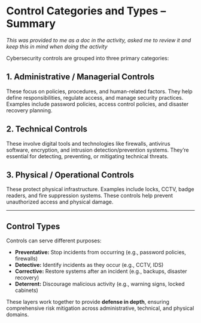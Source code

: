 # Control Categories and Types – Summary
*This was provided to me as a doc in the activity, asked me to review it and keep this in mind when doing the activity*

Cybersecurity controls are grouped into three primary categories:

## 1. Administrative / Managerial Controls
These focus on policies, procedures, and human-related factors. They help define responsibilities, regulate access, and manage security practices. Examples include password policies, access control policies, and disaster recovery planning.

## 2. Technical Controls
These involve digital tools and technologies like firewalls, antivirus software, encryption, and intrusion detection/prevention systems. They’re essential for detecting, preventing, or mitigating technical threats.

## 3. Physical / Operational Controls
These protect physical infrastructure. Examples include locks, CCTV, badge readers, and fire suppression systems. These controls help prevent unauthorized access and physical damage.

---

## Control Types

Controls can serve different purposes:

- **Preventative:** Stop incidents from occurring (e.g., password policies, firewalls)
- **Detective:** Identify incidents as they occur (e.g., CCTV, IDS)
- **Corrective:** Restore systems after an incident (e.g., backups, disaster recovery)
- **Deterrent:** Discourage malicious activity (e.g., warning signs, locked cabinets)

These layers work together to provide **defense in depth**, ensuring comprehensive risk mitigation across administrative, technical, and physical domains.

